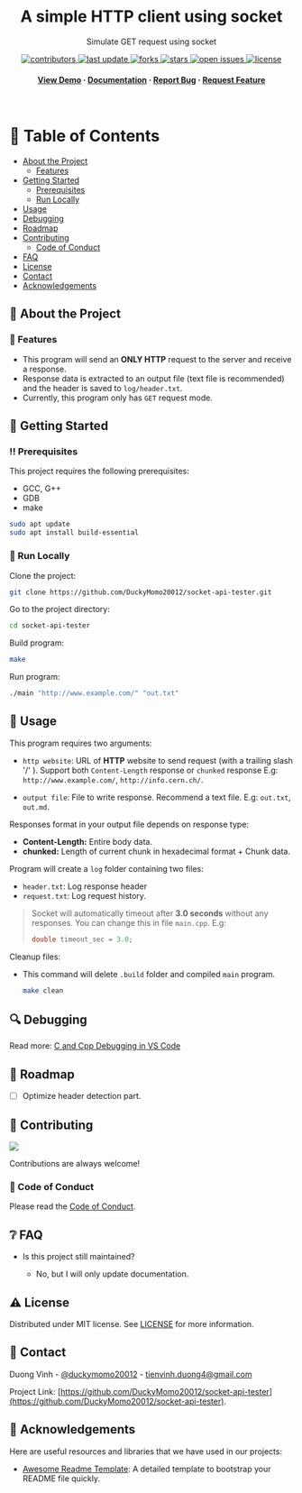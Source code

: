 <div align="center">

  <h1>A simple HTTP client using socket</h1>

  <p>
    Simulate GET request using socket
  </p>

<!-- Badges -->
<p>
  <a href="https://github.com/DuckyMomo20012/socket-api-tester/graphs/contributors">
    <img src="https://img.shields.io/github/contributors/DuckyMomo20012/socket-api-tester" alt="contributors" />
  </a>
  <a href="">
    <img src="https://img.shields.io/github/last-commit/DuckyMomo20012/socket-api-tester" alt="last update" />
  </a>
  <a href="https://github.com/DuckyMomo20012/socket-api-tester/network/members">
    <img src="https://img.shields.io/github/forks/DuckyMomo20012/socket-api-tester" alt="forks" />
  </a>
  <a href="https://github.com/DuckyMomo20012/socket-api-tester/stargazers">
    <img src="https://img.shields.io/github/stars/DuckyMomo20012/socket-api-tester" alt="stars" />
  </a>
  <a href="https://github.com/DuckyMomo20012/socket-api-tester/issues/">
    <img src="https://img.shields.io/github/issues/DuckyMomo20012/socket-api-tester" alt="open issues" />
  </a>
  <a href="https://github.com/DuckyMomo20012/socket-api-tester/blob/main/LICENSE">
    <img src="https://img.shields.io/github/license/DuckyMomo20012/socket-api-tester.svg" alt="license" />
  </a>
</p>

<h4>
    <a href="https://github.com/DuckyMomo20012/socket-api-tester/">View Demo</a>
  <span> · </span>
    <a href="https://github.com/DuckyMomo20012/socket-api-tester">Documentation</a>
  <span> · </span>
    <a href="https://github.com/DuckyMomo20012/socket-api-tester/issues/">Report Bug</a>
  <span> · </span>
    <a href="https://github.com/DuckyMomo20012/socket-api-tester/issues/">Request Feature</a>
  </h4>
</div>

<br />

<!-- Table of Contents -->

# :notebook_with_decorative_cover: Table of Contents

- [About the Project](#star2-about-the-project)
  - [Features](#dart-features)
- [Getting Started](#toolbox-getting-started)
  - [Prerequisites](#bangbang-prerequisites)
  - [Run Locally](#running-run-locally)
- [Usage](#eyes-usage)
- [Debugging](#mag-debugging)
- [Roadmap](#compass-roadmap)
- [Contributing](#wave-contributing)
  - [Code of Conduct](#scroll-code-of-conduct)
- [FAQ](#grey_question-faq)
- [License](#warning-license)
- [Contact](#handshake-contact)
- [Acknowledgements](#gem-acknowledgements)

<!-- About the Project -->

## :star2: About the Project

<!-- Features -->

### :dart: Features

- This program will send an **ONLY HTTP** request to the server and receive a
  response.
- Response data is extracted to an output file (text file is recommended) and
  the header is saved to `log/header.txt`.
- Currently, this program only has `GET` request mode.

<!-- Getting Started -->

## :toolbox: Getting Started

<!-- Prerequisites -->

### :bangbang: Prerequisites

This project requires the following prerequisites:

- GCC, G++
- GDB
- make

```bash
sudo apt update
sudo apt install build-essential
```

<!-- Run Locally -->

### :running: Run Locally

Clone the project:

```bash
git clone https://github.com/DuckyMomo20012/socket-api-tester.git
```

Go to the project directory:

```bash
cd socket-api-tester
```

Build program:

```bash
make
```

Run program:

```bash
./main "http://www.example.com/" "out.txt"
```

<!-- Usage -->

## :eyes: Usage

This program requires two arguments:

- `http website`: URL of **HTTP** website to send request (with a trailing
  slash '/' ). Support both `Content-Length` response or `chunked` response E.g:
  `http://www.example.com/`, `http://info.cern.ch/`.

- `output file`: File to write response. Recommend a text file. E.g: `out.txt`,
  `out.md`.

Responses format in your output file depends on response type:

- **Content-Length:** Entire body data.
- **chunked:** Length of current chunk in hexadecimal format + Chunk data.

Program will create a `log` folder containing two files:

- `header.txt`: Log response header
- `request.txt`: Log request history.

> Socket will automatically timeout after **3.0 seconds** without any responses.
> You can change this in file `main.cpp`. E.g:
>
> ```C
> double timeout_sec = 3.0;
> ```

Cleanup files:

- This command will delete `.build` folder and compiled `main` program.

  ```bash
  make clean
  ```

<!-- Debugging -->

## :mag: Debugging

Read more: [C and Cpp Debugging in VS Code](https://github.com/bloominstituteoftechnology/CS-Wiki/wiki/C-and-Cpp-Debugging-in-VS-Code)

<!-- Roadmap -->

## :compass: Roadmap

- [ ] Optimize header detection part.

<!-- Contributing -->

## :wave: Contributing

<a href="https://github.com/DuckyMomo20012/socket-api-tester/graphs/contributors">
  <img src="https://contrib.rocks/image?repo=DuckyMomo20012/socket-api-tester" />
</a>

Contributions are always welcome!

<!-- Code of Conduct -->

### :scroll: Code of Conduct

Please read the [Code of Conduct](https://github.com/DuckyMomo20012/socket-api-tester/blob/main/CODE_OF_CONDUCT.md).

<!-- FAQ -->

## :grey_question: FAQ

- Is this project still maintained?

  - No, but I will only update documentation.

<!-- License -->

## :warning: License

Distributed under MIT license. See
[LICENSE](https://github.com/DuckyMomo20012/socket-api-tester/blob/main/LICENSE)
for more information.

<!-- Contact -->

## :handshake: Contact

Duong Vinh - [@duckymomo20012](https://twitter.com/duckymomo20012) - tienvinh.duong4@gmail.com

Project Link: [https://github.com/DuckyMomo20012/socket-api-tester](https://github.com/DuckyMomo20012/socket-api-tester).

<!-- Acknowledgments -->

## :gem: Acknowledgements

Here are useful resources and libraries that we have used in our projects:

- [Awesome Readme Template](https://github.com/Louis3797/awesome-readme-template):
  A detailed template to bootstrap your README file quickly.
